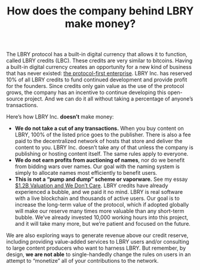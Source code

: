 ﻿---
title: How does the company behind LBRY make money?
category: other
---
The LBRY protocol has a built-in digital currency that allows it to function, called LBRY credits (LBC). These credits are very similar to bitcoins. Having a built-in digital currency creates an opportunity for a new kind of business that has never existed: [the protocol-first enterprise](https://medium.com/the-coinbase-blog/app-coins-and-the-dawn-of-the-decentralized-business-model-8b8c951e734f#.6mr8znoiu). LBRY Inc. has reserved 10% of all LBRY credits to fund continued development and provide profit for the founders. Since credits only gain value as the use of the protocol grows, the company has an incentive to continue developing this open-source project. And we can do it all without taking a percentage of anyone’s transactions.

Here’s how LBRY Inc. **doesn’t** make money:

- **We do not take a cut of any transactions.** When you buy content on LBRY, 100% of the listed price goes to the publisher. There is also a fee paid to the decentralized network of hosts that store and deliver the content to you. LBRY Inc. doesn’t take any of that unless the company is publishing or hosting content itself. The same rules apply to everyone.
- **We do not earn profits from auctioning of names**, nor do we benefit from bidding wars over names. Our goal with the naming system is simply to allocate names most efficiently to benefit users.
- **This is not a “pump and dump” scheme or vaporware.** See my essay [$1.2B Valuation and We Don’t Care](https://lbry.io/news/1.2b-market-cap-we-dont-care). LBRY credits have already experienced a bubble, and we paid it no mind. LBRY is real software with a live blockchain and thousands of active users. Our goal is to increase the long-term value of the protocol, which if adopted globally will make our reserve many times more valuable than any short-term bubble. We’ve already invested 10,000 working hours into this project, and it will take many more, but we’re patient and focused on the future.

We are also exploring ways to generate revenue above our credit reserve, including providing value-added services to LBRY users and/or consulting to large content producers who want to harness LBRY. But remember, by design, **we are not able** to single-handedly change the rules on users in an attempt to “monetize” all of your contributions to the network.
